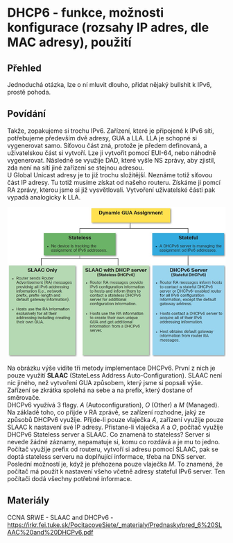 DHCP6 - funkce, možnosti konfigurace (rozsahy IP adres, dle MAC adresy), použití
===

Přehled
---

Jednoduchá otázka, lze o ní mluvit dlouho, přidat nějaký bullshit k IPv6, prostě pohoda.

Povídání
---

Takže, zopakujeme si trochu IPv6. Zařízení, které je připojené k IPv6 síti, potřebujeme především dvě adresy, GUA a LLA. LLA je schopné si vygenerovat samo. Síťovou část zná, protože je předem definovaná, a uživatelskou část si vytvoří. Lze ji vytvořit pomocí EUI-64, nebo náhodně vygenerovat. Následně se využije DAD, které vyšle NS zprávy, aby zjistil, zda není na sítí jiné zařízení se stejnou adresou.     
U Global Unicast adresy je to již trochu složitější. Neznáme totiž síťovou část IP adresy. Tu totiž musíme získat od našeho routeru. Získáme ji pomcí RA zprávy, kterou jsme si již vysvětlovali. Vytvoření uživatelské části pak vypadá analogicky k LLA.  

![DHCPv6](dhcpv6.jpg)

Na obrázku výše vidíte tři metody implementace DHCPv6. První z nich je pouze využití **SLAAC** (StateLess Address Auto-Configuration). SLAAC není nic jiného, než vytvoření GUA způsobem, který jsme si popsali výše. Zařízení se zkrátka spolehá na sebe a na prefix, který dostane of směrovače.          
DHCPv6 využívá 3 flagy. *A* (Autoconfiguration), *O* (Other) a *M* (Managed). Na základě toho, co přijde v RA zprávě, se zařízení rozhodne, jaký ze způsobů DHCPv6 využije. Přijde-li pouze vlaječka *A*, zařízení využije pouze SLAAC k nastavení své IP adresy. Přistane-li vlaječka *A* a *O*, počítač využije DHCPv6 Stateless server a SLAAC. Co znamená to stateless? Server si nevede žádné záznamy, nepamatuje si, komu co rozdává a je mu to jedno. Počítač využije prefix od routeru, vytvoří si adresu pomocí SLAAC, pak se doptá stateless serveru na doplňující informace, třeba na DNS server.            
Poslední možností je, když je přehozena pouze vlaječka *M*. To znamená, že počítač má použít k nastavení všeho včetně adresy stateful IPv6 server. Ten počítači dodá všechny potřebné informace. 

Materiály
---

CCNA SRWE - SLAAC and DHCPv6 - https://irkr.fei.tuke.sk/PocitacoveSiete/_materialy/Prednasky/pred_6%20SLAAC%20and%20DHCPv6.pdf      